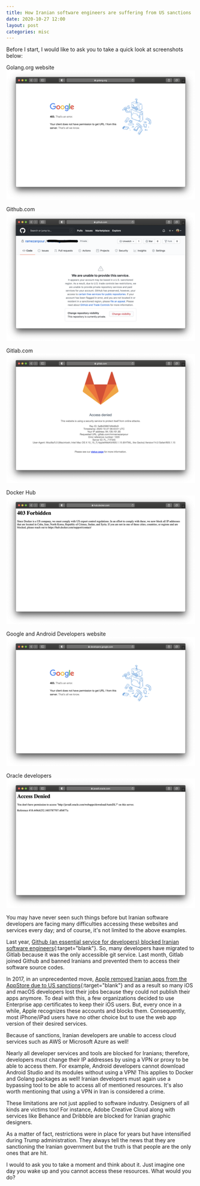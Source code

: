 ```yaml
---
title: How Iranian software engineers are suffering from US sanctions
date: 2020-10-27 12:00
layout: post
categories: misc
---
```


Before I start, I would like to ask you to take a quick look at screenshots below:

Golang.org website
![Golang.org](/assets/images/golang_blocked.png)

Github.com
![Github.com](/assets/images/github_blocked.png)

Gitlab.com
![Gitlab.com](/assets/images/gitlab_blocked.png)

Docker Hub
![hub.docker.com](/assets/images/docker_blocked.png)

Google and Android Developers website
![Google Developers](/assets/images/google_dev_blocked.png)

Oracle developers
![Oracle Developers](/assets/images/oracle_blocked.png)

You may have never seen such things before but Iranian software developers are facing many difficulties accessing these websites and services every day; and of course, it's not limited to the above examples.

Last year, [Github (an essential service for developers) blocked Iranian software engineers](https://techcrunch.com/2019/07/29/github-ban-sanctioned-countries/){:target="blank"}. So, many developers have migrated to Gitlab because it was the only accessible git service. Last month, Gitlab joined Github and banned Iranians and prevented them to access their software source codes.

In 2017, in an unprecedented move, [Apple removed Iranian apps from the AppStore due to US sanctions](https://www.theverge.com/2017/8/25/16201434/apple-iran-app-store-removal-sanctions-trump){:target="blank"} and as a result so many iOS and macOS developers lost their jobs because they could not publish their apps anymore. To deal with this, a few organizations decided to use Enterprise app certificates to keep their iOS users. But, every once in a while, Apple recognizes these accounts and blocks them. Consequently, most iPhone/iPad users have no other choice but to use the web app version of their desired services.

Because of sanctions, Iranian developers are unable to access cloud services such as AWS or Microsoft Azure as well!

Nearly all developer services and tools are blocked for Iranians; therefore, developers must change their IP addresses by using a VPN or proxy to be able to access them. For example, Android developers cannot download Android Studio and its modules without using a VPN! This applies to Docker and Golang packages as well! Iranian developers must again use a bypassing tool to be able to access all of mentioned resources. It's also worth mentioning that using a VPN in Iran is considered a crime.

These limitations are not just applied to software industry. Designers of all kinds are victims too! For instance, Adobe Creative Cloud along with services like Behance and Dribbble are blocked for Iranian graphic designers.

As a matter of fact, restrictions were in place for years but have intensified during Trump administration. They always tell the news that they are sanctioning the Iranian government but the truth is that people are the only ones that are hit.

I would to ask you to take a moment and think about it. Just imagine one day you wake up and you cannot access these resources. What would you do?
